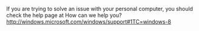 <Token xmlns:xlink="http://www.w3.org/1999/xlink"><placeholder xmlns="http://ddue.schemas.microsoft.com/authoring/2003/5">If you are trying to solve an issue with your personal computer, you should check the help page at <externalLink><linkText>How can we help you? </linkText><linkUri>http://windows.microsoft.com/windows/support#1TC=windows-8</linkUri></externalLink></placeholder></Token>